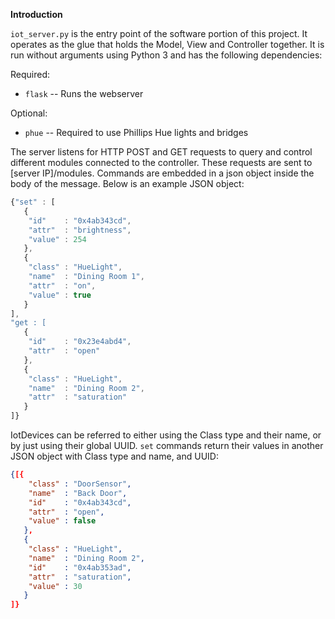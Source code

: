 **Introduction**

`iot_server.py` is the entry point of the software portion of this project. It operates as the glue that holds the
Model, View and Controller together. It is run without arguments using Python 3 and has the following dependencies:

Required:
* `flask` -- Runs the webserver


Optional:
* `phue` -- Required to use Phillips Hue lights and bridges


The server listens for HTTP POST and GET requests to query and control different modules connected to the controller.
These requests are sent to \[server IP\]/modules. Commands are embedded in a json object inside the body of the message.
Below is an example JSON object:
```javascript
{"set" : [
   {
    "id"    : "0x4ab343cd",
    "attr"  : "brightness",
    "value" : 254
   },
   {
    "class" : "HueLight",
    "name"  : "Dining Room 1",
    "attr"  : "on",
    "value" : true
   }
],
"get : [
   {
    "id"    : "0x23e4abd4",
    "attr"  : "open"
   },
   {
    "class" : "HueLight",
    "name"  : "Dining Room 2",
    "attr"  : "saturation"
   }
]}
```

IotDevices can be referred to either using the Class type and their name, or by just using their global UUID.
`set` commands return their values in another JSON object with Class type and name, and UUID:
```json
{[{
    "class" : "DoorSensor",
    "name"  : "Back Door",
    "id"    : "0x4ab343cd",
    "attr"  : "open",
    "value" : false
   },
   {
    "class" : "HueLight",
    "name"  : "Dining Room 2",
    "id"    : "0x4ab353ad",
    "attr"  : "saturation",
    "value" : 30
   }
]}
```
